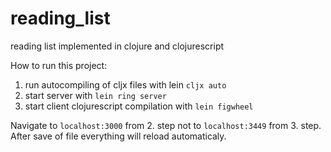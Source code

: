 # reading_list
reading list implemented in clojure and clojurescript

How to run this project:
1. run autocompiling of cljx files with lein `cljx auto`
2. start server with `lein ring server`
3. start client clojurescript compilation with `lein figwheel`

Navigate to `localhost:3000` from 2. step not to `localhost:3449` from 3. step.
After save of file everything will reload automaticaly.

